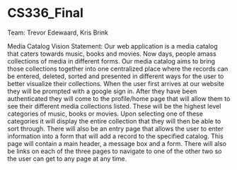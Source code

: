 # CS336_Final

Team: Trevor Edewaard, Kris Brink

Media Catalog
Vision Statement:
	Our web application is a media catalog that caters towards music, books and movies. Now days, people amass collections of media in different forms. Our media catalog aims to bring those collections together into one centralized place where the records can be entered, deleted, sorted and presented in different ways for the user to better visualize their collections.
	When the user first arrives at our website they will be prompted with a google sign in. After they have been authenticated they will come to the profile/home page that will allow them to see their different media collections listed. These will be the highest level categories of music, books or movies. Upon selecting one of these categories it will display the entire collection that they will then be able to sort through.
	There will also be an entry page that allows the user to enter information into a form that will add a record to the specified catalog. This page will contain a main header, a message box and a form. There will also be links on each of the three pages to navigate to one of the other two so the user can get to any page at any time.
